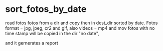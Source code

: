 # sort_fotos_by_date

read fotos fotos from a dir and copy then in dest_dir sorted by date. 
Fotos format = jpg, jpeg, cr2 and gif, 
also videos = mp4 and mov
fotos with no time stamp will be copied in the dir "no date", 


and it gernerates a report
